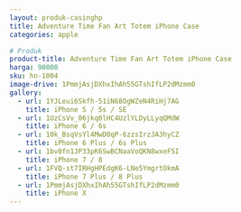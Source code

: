 ```yaml
---
layout: produk-casinghp
title: Adventure Time Fan Art Totem iPhone Case
categories: apple

# Produk
product-title: Adventure Time Fan Art Totem iPhone Case
harga: 90000
sku: hn-1004
image-drive: 1PmmjAsjDXhxIhAh55GTshIfLP2dMzmm0
gallery:
  - url: 1YJLeui6Skfh-51iN68OgWZeN4RiHj7AG
    title: iPhone 5 / 5s / SE
  - url: 1UzCsVv_06jkq0lHC4UzlYLDyLLyqQMdW
    title: iPhone 6 / 6s
  - url: 10k_BsqVsYl4MwD0qP-6zzsIrzJA3hyCZ
    title: iPhone 6 Plus / 6s Plus
  - url: 1bv0fn1JP33pK6SwBCNaaVoQKN8wxeF5I
    title: iPhone 7 / 8
  - url: 1FVQ-st7IRHgHPEdgK6-LNe5YmgrtOkmA
    title: iPhone 7 Plus / 8 Plus
  - url: 1PmmjAsjDXhxIhAh55GTshIfLP2dMzmm0
    title: iPhone X
---
```

